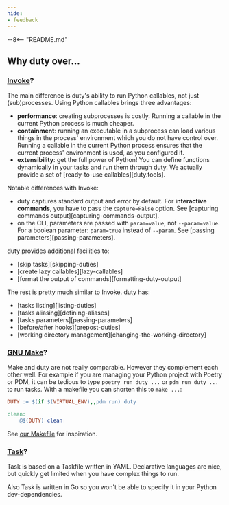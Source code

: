 ```yaml
---
hide:
- feedback
---
```


--8<-- "README.md"

## Why duty over...

### [Invoke](https://www.pyinvoke.org/)?

The main difference is duty's ability to run Python callables,
not just (sub)processes. Using Python callables brings three advantages:

- **performance**: creating subprocesses is costly. Running a callable
    in the current Python process is much cheaper.
- **containment**: running an executable in a subprocess can load
    various things in the process' environment which you do not
    have control over. Running a callable in the current Python
    process ensures that the current process' environment is used,
    as you configured it.
- **extensibility**: get the full power of Python! You can define
    functions dynamically in your tasks and run them through duty.
    We actually provide a set of [ready-to-use callables][duty.tools].

Notable differences with Invoke:

- duty captures standard output and error by default.
    For **interactive commands**, you have to pass the `capture=False` option.
    See [capturing commands output][capturing-commands-output].
- on the CLI, parameters are passed with `param=value`, not `--param=value`.
    For a boolean parameter: `param=true` instead of `--param`.
    See [passing parameters][passing-parameters].

duty provides additional facilities to:

- [skip tasks][skipping-duties]
- [create lazy callables][lazy-callables]
- [format the output of commands][formatting-duty-output]

The rest is pretty much similar to Invoke. duty has:

- [tasks listing][listing-duties]
- [tasks aliasing][defining-aliases]
- [tasks parameters][passing-parameters]
- [before/after hooks][prepost-duties]
- [working directory management][changing-the-working-directory]

### [GNU Make](https://www.gnu.org/software/make/)?

Make and duty are not really comparable.
However they complement each other well.
For example if you are managing your Python project
with Poetry or PDM, it can be tedious to type
`poetry run duty ...` or `pdm run duty ...` to run tasks.
With a makefile you can shorten this to `make ...`:

```makefile
DUTY := $(if $(VIRTUAL_ENV),,pdm run) duty

clean:
	@$(DUTY) clean
```

See [our Makefile](https://github.com/pawamoy/duty/blob/main/Makefile)
for inspiration. 

### [Task](https://taskfile.dev/)?

Task is based on a Taskfile written in YAML.
Declarative languages are nice, but quickly get limited
when you have complex things to run.

Also Task is written in Go so you won't be able to specify
it in your Python dev-dependencies.

